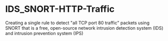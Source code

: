 # IDS_SNORT-HTTP-Traffic
Creating a single rule to detect "all TCP port 80 traffic" packets using SNORT that is a free, open-source network intrusion detection system (IDS) and intrusion prevention system (IPS)
